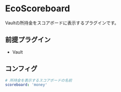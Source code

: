 # EcoScoreboard

Vaultの所持金をスコアボードに表示するプラグインです。

## 前提プラグイン
- Vault

## コンフィグ
```yaml
# 所持金を表示するスコアボードの名前
scoreboard: 'money'
```